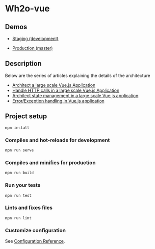 # Wh2o-vue

## Demos

- [Staging (development)](https://wh2o-vue-staging.herokuapp.com/#/)

- [Production (master)](https://wh2o-vue.herokuapp.com/#/)

## Description

Below are the series of articles explaining the details of the architecture

- [Architect a large scale Vue.js Application](http://bit.ly/2X1aaTf)
- [Handle HTTP calls in a large scale Vue.js Application](http://bit.ly/2MjNL2X)
- [Architect state management in a large scale Vue.js application](http://bit.ly/2HN8zu6)
- [Error/Exception handling in Vue.js application](http://bit.ly/2wVK1Km)

## Project setup

```
npm install
```

### Compiles and hot-reloads for development

```
npm run serve
```

### Compiles and minifies for production

```
npm run build
```

### Run your tests

```
npm run test
```

### Lints and fixes files

```
npm run lint
```

### Customize configuration

See [Configuration Reference](https://cli.vuejs.org/config/).
